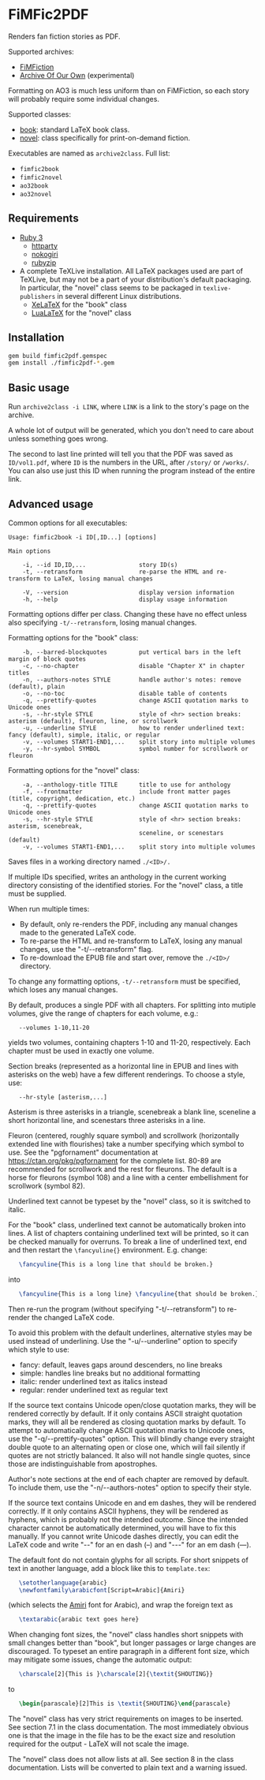 # FiMFic2PDF

Renders fan fiction stories as PDF.

Supported archives:
* [FiMFiction](https://www.fimfiction.net/)
* [Archive Of Our Own](https://archiveofourown.org/) (experimental)

Formatting on AO3 is much less uniform than on FiMFiction, so each
story will probably require some individual changes.

Supported classes:

* [book](https://ctan.org/pkg/book): standard LaTeX book class.
* [novel](https://ctan.org/pkg/novel): class specifically for
  print-on-demand fiction.

Executables are named as `archive2class`. Full list:
* `fimfic2book`
* `fimfic2novel`
* `ao32book`
* `ao32novel`

## Requirements

* [Ruby 3](https://www.ruby-lang.org/en/)
  * [httparty](https://www.johnnunemaker.com/httparty/)
  * [nokogiri](https://nokogiri.org/)
  * [rubyzip](https://rubygems.org/gems/rubyzip)
* A complete TeXLive installation. All LaTeX packages used are part of
  TeXLive, but may not be a part of your distribution's default
  packaging. In particular, the "novel" class seems to be packaged in
  `texlive-publishers` in several different Linux distributions.
  * [XeLaTeX](https://ctan.org/pkg/xetex) for the "book" class
  * [LuaLaTeX](http://luatex.org/) for the "novel" class

## Installation

```sh
gem build fimfic2pdf.gemspec
gem install ./fimfic2pdf-*.gem
```

## Basic usage

Run `archive2class -i LINK`, where `LINK` is a link to the story's
page on the archive.

A whole lot of output will be generated, which you don't need to care
about unless something goes wrong.

The second to last line printed will tell you that the PDF was saved
as `ID/vol1.pdf`, where `ID` is the numbers in the URL, after
`/story/` or `/works/`. You can also use just this ID when running the
program instead of the entire link.

## Advanced usage

Common options for all executables:

```
Usage: fimfic2book -i ID[,ID...] [options]

Main options

    -i, --id ID,ID,...               story ID(s)
    -t, --retransform                re-parse the HTML and re-transform to LaTeX, losing manual changes

    -V, --version                    display version information
    -h, --help                       display usage information
```

Formatting options differ per class. Changing these have no effect
unless also specifying `-t/--retransform`, losing manual changes.

Formatting options for the "book" class:
```
    -b, --barred-blockquotes         put vertical bars in the left margin of block quotes
    -c, --no-chapter                 disable "Chapter X" in chapter titles
    -n, --authors-notes STYLE        handle author's notes: remove (default), plain
    -o, --no-toc                     disable table of contents
    -q, --prettify-quotes            change ASCII quotation marks to Unicode ones
    -s, --hr-style STYLE             style of <hr> section breaks: asterism (default), fleuron, line, or scrollwork
    -u, --underline STYLE            how to render underlined text: fancy (default), simple, italic, or regular
    -v, --volumes START1-END1,...    split story into multiple volumes
    -y, --hr-symbol SYMBOL           symbol number for scrollwork or fleuron
```

Formatting options for the "novel" class:
```
    -a, --anthology-title TITLE      title to use for anthology
    -f, --frontmatter                include front matter pages (title, copyright, dedication, etc.)
    -q, --prettify-quotes            change ASCII quotation marks to Unicode ones
    -s, --hr-style STYLE             style of <hr> section breaks: asterism, scenebreak,
                                     sceneline, or scenestars (default)
    -v, --volumes START1-END1,...    split story into multiple volumes
```

Saves files in a working directory named `./<ID>/.`

If multiple IDs specified, writes an anthology in the current working
directory consisting of the identified stories. For the "novel" class,
a title must be supplied.

When run multiple times:

* By default, only re-renders the PDF, including any manual changes
  made to the generated LaTeX code.
* To re-parse the HTML and re-transform to LaTeX, losing any manual
  changes, use the "-t/--retransform" flag.
* To re-download the EPUB file and start over, remove the `./<ID>/`
  directory.

To change any formatting options, `-t/--retransform` must be
specified, which loses any manual changes.

By default, produces a single PDF with all chapters. For splitting
into mutiple volumes, give the range of chapters for each volume,
e.g.:
```
   --volumes 1-10,11-20
```
yields two volumes, containing chapters 1-10 and 11-20, respectively.
Each chapter must be used in exactly one volume.

Section breaks (represented as a horizontal line in EPUB and lines
with asterisks on the web) have a few different renderings. To choose
a style, use:
```
   --hr-style [asterism,...]
```

Asterism is three asterisks in a triangle, scenebreak a blank line,
sceneline a short horizontal line, and scenestars three asterisks in a
line.

Fleuron (centered, roughly square symbol) and scrollwork (horizontally
extended line with flourishes) take a number specifying which symbol
to use. See the "pgfornament" documentation at
https://ctan.org/pkg/pgfornament for the complete list. 80-89 are
recommended for scrollwork and the rest for fleurons. The default is a
horse for fleurons (symbol 108) and a line with a center embellishment
for scrollwork (symbol 82).

Underlined text cannot be typeset by the "novel" class, so it is
switched to italic.

For the "book" class, underlined text cannot be automatically broken
into lines. A list of chapters containing underlined text will be
printed, so it can be checked manually for overruns. To break a line
of underlined text, end and then restart the `\fancyuline{}`
environment. E.g. change:
```latex
   \fancyuline{This is a long line that should be broken.}
```
into
```latex
   \fancyuline{This is a long line} \fancyuline{that should be broken.}
```
Then re-run the program (without specifying "-t/--retransform") to
re-render the changed LaTeX code.

To avoid this problem with the default underlines, alternative styles
may be used instead of underlining. Use the "-u/--underline" option to
specify which style to use:

* fancy: default, leaves gaps around descenders, no line breaks
* simple: handles line breaks but no additional formatting
* italic: render underlined text as italics instead
* regular: render underlined text as regular text

If the source text contains Unicode open/close quotation marks, they
will be rendered correctly by default. If it only contains ASCII
straight quotation marks, they will all be rendered as closing
quotation marks by default. To attempt to automatically change ASCII
quotation marks to Unicode ones, use the "-q/--prettify-quotes"
option. This will blindly change every straight double quote to an
alternating open or close one, which will fail silently if quotes are
not strictly balanced. It also will not handle single quotes, since
those are indistinguishable from apostrophes.

Author's note sections at the end of each chapter are removed by
default. To include them, use the "-n/--authors-notes" option to
specify their style.

If the source text contains Unicode en and em dashes, they will be
rendered correctly. If it only contains ASCII hyphens, they will be
rendered as hyphens, which is probably not the intended outcome. Since
the intended character cannot be automatically determined, you will
have to fix this manually. If you cannot write Unicode dashes
directly, you can edit the LaTeX code and write "--" for an en dash
(–) and "---" for an em dash (—).

The default font do not contain glyphs for all scripts. For short
snippets of text in another language, add a block like this to
`template.tex`:
```latex
   \setotherlanguage{arabic}
   \newfontfamily\arabicfont[Script=Arabic]{Amiri}
```
(which selects the [Amiri](https://fonts.google.com/specimen/Amiri)
font for Arabic), and wrap the foreign text as
```latex
   \textarabic{arabic text goes here}
```

When changing font sizes, the "novel" class handles short snippets
with small changes better than "book", but longer passages or large
changes are discouraged. To typeset an entire paragraph in a different
font size, which may mitigate some issues, change the automatic
output:
```latex
   \charscale[2]{This is }\charscale[2]{\textit{SHOUTING}}
```
to
```latex
   \begin{parascale}[2]This is \textit{SHOUTING}\end{parascale}
```

The "novel" class has very strict requirements on images to be
inserted. See section 7.1 in the class documentation. The most
immediately obvious one is that the image in the file has to be the
exact size and resolution required for the output - LaTeX will not
scale the image.

The "novel" class does not allow lists at all. See section 8 in the
class documentation. Lists will be converted to plain text and a
warning issued.
